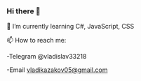 ### Hi there 👋

🌱 I’m currently learning C#, JavaScript, CSS

📫 How to reach me:

-Telegram @vladislav33218

-Email vladikazakov05@gmail.com

